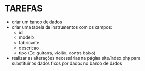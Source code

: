 # TAREFAS

- criar um banco de dados
- criar uma tabela de instrumentos com os campos:
    - id
    - modelo
    - fabricante
    - descricao
    - tipo (Ex: guitarra, violão, contra baixo)
- realizar as alterações necessárias na página site/index.php para substituir os dados fixos por dados no banco de dados